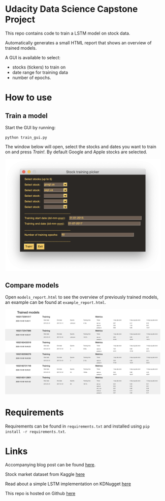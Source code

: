 # Udacity Data Science Capstone Project

This repo contains code to train a LSTM model on stock data.

Automatically generates a small HTML report that shows an overview of trained models.

A GUI is available to select:

- stocks (tickers) to train on
- date range for training data
- number of epochs.

# How to use

## Train a model

Start the GUI by running:

`python train_gui.py`

The window below will open, select the stocks and dates you want to train on and press *Train!*. By default Google and Apple stocks are selected.

![image of the PySimpleGUI Python train GUI](./img/train_gui.png "LSTM Train GUI")

## Compare models

Open `models_report.html` to see the overview of previously trained models, an example can be found at `example_report.html`.

![Screenshot of the example report](./img/example_report.png)

# Requirements

Requirements can be found in `requirements.txt` and installed using `pip install -r requirements.txt`.

# Links

Accompanying blog post can be found [here](https://medium.com/@sijmenvdw/using-an-lstm-for-stock-prediction-f395b72e6dcb).

Stock market dataset from Kaggle [here](https://www.kaggle.com/borismarjanovic/price-volume-data-for-all-us-stocks-etfs)

Read about a simple LSTM implementation on KDNugget [here](https://www.kdnuggets.com/2018/11/keras-long-short-term-memory-lstm-model-predict-stock-prices.html)

This repo is hosted on Github [here](https://github.com/sijmenw/udacity-data-science-capstone)